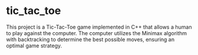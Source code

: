 # tic_tac_toe
This project is a Tic-Tac-Toe game implemented in C++ that allows a human to play against the computer. The computer utilizes the Minimax algorithm with backtracking to determine the best possible moves, ensuring an optimal game strategy. 
